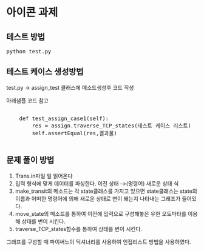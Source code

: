 아이콘 과제
=========

테스트 방법
--

<pre>
python test.py
</pre>

테스트 케이스 생성방법
--
test.py -> assign_test 클래스에 메소드생성후 코드 작성

아래샘플 코드 참고
<pre>

    def test_assign_case1(self):
        res = assign.traverse_TCP_states(테스트 케이스 리스트)
        self.assertEqual(res,결과물)

</pre>

문제 풀이 방법
--
1. Trans.in파일 일 읽어온다
2. 입력 형식에 맞게 데이터를 파싱한다. 이전 상태 ->(명령어) 새로운 상태 식
3. make_transit의 메소드는 각 state클래스를 가지고 있으면 state클래스는 state의 이름과 어떠한 명령어에 의해 새로운 상태로 변이 돼는지 나타내는 그래프가 들어있다.
4. move_state의 메소드를 통하여 이전에 입력으로 구성해놓은 유한 오토마타를 이용해 상태를 변이 시킨다.
5. traverse_TCP_states함수를 통하여 상태를 변이 시킨다.

그래프를 구성할 때 파이써느이 딕셔너리를 사용하여 인접리스트 방법을 사용하였다.

 
